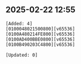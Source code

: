 ## 2025-02-22 12:55
```
[Added: 4]
[0100048021500800][v65536]
[0100A480214FE800][v65536]
[0100AD400BBE0800][v65536]
[0100B490203C4800][v65536]

[Updated: 0]
```
